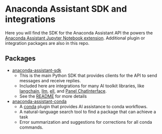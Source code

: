 # Anaconda Assistant SDK and integrations

Here you will find the SDK for the Anaconda Assistant API the powers the [Anaconda Assistant
Jupyter Notebook extension](https://docs.anaconda.com/anaconda-notebooks/anaconda-assistant/).
Additional plugin or integration packages are also in this repo.

## Packages

* [anaconda-assistant-sdk](https://github.com/anaconda/assistant-sdk/tree/main/libs/anaconda-assistant-sdk)
    * This is the main Python SDK that provides clients for the API to send messages and receive replies.
    * Included here are integrations for many AI toolkit libraries, like [langchain](https://github.com/langchain-ai/langchain), [llm](https://github.com/simonw/llm), [ell](https://github.com/MadcowD/ell), and [Panel ChatInterface](https://panel.holoviz.org/reference/chat/ChatInterface.html).
    * See the [README](https://github.com/anaconda/assistant-sdk/blob/main/libs/anaconda-assistant-sdk/README.md) for more details
* [anaconda-assistant-conda](https://github.com/anaconda/assistant-sdk/tree/main/libs/anaconda-assistant-conda)
    * A [conda](https://github.com/conda/conda) plugin that provides AI assistance to conda workflows.
    * A natural-language search tool to find a package that can achieve a task
    * Error summarization and suggestions for corrections for all conda commands.
